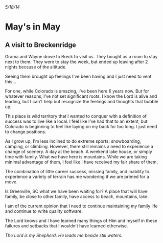 _5/18/14_
# May's in May

## A visit to Breckenridge

Grama and Wayne drove to Breck to visit us. They bought us a room to stay next to them. They were to stay the week, but ended up leaving after 2 nights because of the altitude.

Seeing them brought up feelings I've been having and I just need to vent this...

For one, while Colorado is amazing, I've been here 6 years now. But for whatever reasons, I've not set significant roots. I know the Lord is alive and leading, but I can't help but recognize the feelings and thoughts that bubble up.

This place is  wild territory that I wanted to conquer with a definition of success was to live like a local. I feel like I've had that to an extent, but Colorado is beginning to feel like laying on my back for too long. I just need to change positions.

As I grow up, I'm less inclined to do extreme sports; snowboarding, camping, or climbing. However, there still remains a need to experience a change of scenery. A day at the beach. A weekend lake house, or simply time with family. What we have here is mountains. While we are taking minimal advantage of them, I feel like I have received my fair share of them.

The combination of little career success, missing family, and inability to experience a variety of terrain has me wondering if we are primed for a move.

Is Greenville, SC what we have been waiting for? A place that will have family, be close to other family, have access to beach, mountains, lake.

I am of the current opinion that I need to continue maintaining my family life and continue to write quality software.

The Lord knows and I have learned many things of Him and myself in these failures and setbacks that I wouldn't have learned otherwise.

_The Lord is my Shepherd. He leads me beside still waters._
